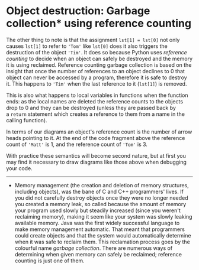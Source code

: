 # Object destruction: Garbage collection* using reference counting

The other thing to note is that the assignment `lst[1] = lst[0]` not
only causes `lst[1]` to refer to `'Tom'` like `lst[0]` does it also
triggers the destruction of the object `'Tim'`. It does so because
Python uses *reference counting* to decide when an object can safely be
destroyed and the memory it is using reclaimed. Reference counting
garbage collection is based on the insight that once the number of
references to an object declines to 0 that object can never be accessed
by a program, therefore it is safe to destroy it. This happens
to `'Tim'` when the last reference to it (`lst[1]`) is removed.

This is also what happens to local variables in functions when the
function ends: as the local names are deleted the reference counts to
the objects drop to 0 and they can be destroyed (unless they are passed
back by a `return` statement which creates a reference to them from a
name in the calling function).

In terms of our diagrams an object's reference count is the number of
arrow heads pointing to it. At the end of the code fragment above the
reference count of `'Matt'` is 1, and the reference count of `'Tom'` is
3.

With practice these semantics will become second nature, but at first
you may find it necessary to draw diagrams like those above when
debugging your code.

------------------------------------------------------------------------

* Memory management (the creation and deletion of memory structures,
including objects), was the bane of C and C++ programmers' lives. If
you did not carefully destroy objects once they were no longer needed
you created a memory leak, so called because the amount of memory your
program used slowly but steadily increased (since you weren't
reclaiming memory), making it seem like your system was slowly leaking
available memory. Java was the first widely successful language to make
memory management automatic. That meant that programmers could create
objects and that the system would automatically determine when it was
safe to reclaim them. This reclamation process goes by the colourful
name *garbage collection*. There are numerous ways of determining when
given memory can safely be reclaimed; reference counting is just one of
them.
